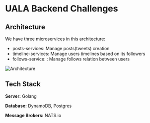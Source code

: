 
# UALA Backend Challenges

## Architecture

We have three microservices in this architecture:

- posts-services: Manage posts(tweets) creation
- timeline-services: Manage users timelines based on its followers
- follows-service: : Manage follows relation between users


![Architecture](https://i.ibb.co/HDP2Y7PN/architecture-simple.jpg)

## Tech Stack

**Server:** Golang

**Database:** DynamoDB, Postgres

**Message Brokers:** NATS.io

